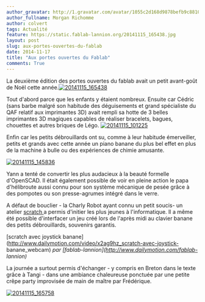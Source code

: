 ```yaml
---
author_gravatar: http://1.gravatar.com/avatar/1055c2d168d9878befb9c8810eda96dc?s=96&d=mm&r=g
author_fullname: Morgan Richomme
author: colvert
tags: Actualité
feature: https://static.fablab-lannion.org/20141115_165438.jpg
layout: post
slug: aux-portes-ouvertes-du-fablab
date: 2014-11-17
title: "Aux portes ouvertes du Fablab"
comments: True
---
```

La deuxième édition des portes ouvertes du fablab avait un petit avant-goût de
Noël cette
année.[![20141115_165438](https://static.fablab-lannion.org/20141115_165438.jpg)](https://static.fablab-lannion.org/20141115_165438.jpg)

Tout d'abord parce que les enfants y étaient nombreux. Ensuite car Cédric
(sans barbe malgré son habitude des déguisements et grand spécialiste du QAF
relatif aux imprimantes 3D) avait rempli sa hotte de 3 belles imprimantes 3D
magiques capables de réaliser bracelets, bagues, chouettes et autres briques
de Légo.
[![20141115_101225](https://static.fablab-lannion.org/20141115_101225.jpg)](https://static.fablab-lannion.org/20141115_101225.jpg)

Enfin car les petits débrouillards ont su, comme à leur habitude émerveiller,
petits et grands avec cette année un piano banane du plus bel effet en plus de
la machine à bulle ou des expériences de chimie amusante.

[![20141115_145836](https://static.fablab-lannion.org/20141115_145836.jpg)](https://static.fablab-lannion.org/20141115_145836.jpg)

Yann a tenté de convertir les plus audacieux à la beauté formelle d'OpenSCAD.
Il était également possible de voir en pleine action le papa d'hélibroute
aussi connu pour son système mécanique de pesée grâce à des pompotes ou son
presse-agrumes intégré dans le verre.

A défaut de bouclier - la Charly Robot ayant connu un petit soucis- un atelier
[scratch ](http://scratch.mit.edu/)a permis d'initier les plus jeunes à
l'informatique. Il a même été possible d'interfacer un jeu créé lors de
l'après midi au clavier banane des petits débrouillards, souvenirs garantis.

  
[scratch avec joystick
banane](http://www.dailymotion.com/video/x2ag9hz_scratch-avec-joystick-
banane_webcam) _par [fablab-lannion](http://www.dailymotion.com/fablab-
lannion)_

La journée a surtout permis d'échanger - y compris en Breton dans le texte
grâce à Tangi - dans une ambiance chaleureuse ponctuée par une petite crêpe
party improvisée de main de maître par Frédérique.

[![20141115_165758](https://static.fablab-lannion.org/20141115_165758.jpg)](https://static.fablab-lannion.org/20141115_165758.jpg)






